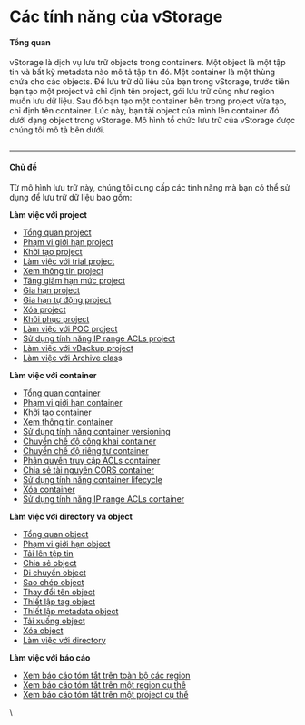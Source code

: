 # Các tính năng của vStorage

#### Tổng quan <a href="#cactinhnangcuavstorage-tongquan" id="cactinhnangcuavstorage-tongquan"></a>

vStorage là dịch vụ lưu trữ objects trong containers. Một object là một tập tin và bất kỳ metadata nào mô tả tập tin đó. Một container là một thùng chứa cho các objects. Để lưu trữ dữ liệu của bạn trong vStorage, trước tiên bạn tạo một project và chỉ định tên project, gói lưu trữ cũng như region muốn lưu dữ liệu. Sau đó bạn tạo một container bên trong project vừa tạo, chỉ định tên container. Lúc này, bạn tải object của mình lên container đó dưới dạng object trong vStorage. Mô hình tổ chức lưu trữ của vStorage được chúng tôi mô tả bên dưới.

<figure><img src="https://docs.vngcloud.vn/download/attachments/49648407/image2022-12-30_9-45-20.png?version=1&#x26;modificationDate=1672368322000&#x26;api=v2" alt=""><figcaption></figcaption></figure>

***

#### Chủ đề <a href="#cactinhnangcuavstorage-chude" id="cactinhnangcuavstorage-chude"></a>

Từ mô hình lưu trữ này, chúng tôi cung cấp các tính năng mà bạn có thể sử dụng để lưu trữ dữ liệu bao gồm:

**Làm việc với project**

* [Tổng quan project](https://docs.vngcloud.vn/pages/viewpage.action?pageId=49648646\&src=contextnavpagetreemode)
* [Phạm vi giới hạn project](https://docs.vngcloud.vn/pages/viewpage.action?pageId=49648648\&src=contextnavpagetreemode)
* [Khởi tạo project](https://docs.vngcloud.vn/pages/viewpage.action?pageId=49648428\&src=contextnavpagetreemode)
* [Làm việc với trial project](https://docs.vngcloud.vn/pages/viewpage.action?pageId=49649749\&src=contextnavpagetreemode)
* [Xem thông tin project](https://docs.vngcloud.vn/pages/viewpage.action?pageId=49648432\&src=contextnavpagetreemode)
* [Tăng giảm hạn mức project](https://docs.vngcloud.vn/pages/viewpage.action?pageId=49648497\&src=contextnavpagetreemode)
* [Gia hạn project](https://docs.vngcloud.vn/pages/viewpage.action?pageId=49648499\&src=contextnavpagetreemode)
* [Gia hạn tự động project](https://docs.vngcloud.vn/pages/viewpage.action?pageId=49649654\&src=contextnavpagetreemode)
* [Xóa project](https://docs.vngcloud.vn/pages/viewpage.action?pageId=49648494\&src=contextnavpagetreemode)
* [Khôi phục project](https://docs.vngcloud.vn/pages/viewpage.action?pageId=49648502\&src=contextnavpagetreemode)
* [Làm việc với POC project](https://docs.vngcloud.vn/pages/viewpage.action?pageId=49649751\&src=contextnavpagetreemode)
* [Sử dụng tính năng IP range ACLs project](https://docs.vngcloud.vn/pages/viewpage.action?pageId=59802027\&src=contextnavpagetreemode)
* [Làm việc với vBackup project](https://docs.vngcloud.vn/pages/viewpage.action?pageId=59802113\&src=contextnavpagetreemode)
* [Làm việc với Archive clas](https://docs.vngcloud.vn/pages/viewpage.action?pageId=59803037\&src=contextnavpagetreemode)s

**Làm việc với container**

* [Tổng quan container](https://docs.vngcloud.vn/pages/viewpage.action?pageId=49648674)
* [Phạm vi giới hạn container](https://docs.vngcloud.vn/pages/viewpage.action?pageId=49648678\&src=contextnavpagetreemode)
* [Khởi tạo container](https://docs.vngcloud.vn/pages/viewpage.action?pageId=49648505\&src=contextnavpagetreemode)
* [Xem thông tin container](https://docs.vngcloud.vn/pages/viewpage.action?pageId=49648507\&src=contextnavpagetreemode)
* [Sử dụng tính năng container versioning](https://docs.vngcloud.vn/pages/viewpage.action?pageId=49648511\&src=contextnavpagetreemode)
* [Chuyển chế độ công khai container](https://docs.vngcloud.vn/pages/viewpage.action?pageId=49648685\&src=contextnavpagetreemode)
* [Chuyển chế độ riêng tư container](https://docs.vngcloud.vn/pages/viewpage.action?pageId=49648509\&src=contextnavpagetreemode)
* [Phân quyền truy cập ACLs container](https://docs.vngcloud.vn/pages/viewpage.action?pageId=49648513\&src=contextnavpagetreemode)
* [Chia sẻ tài nguyên CORS container](https://docs.vngcloud.vn/pages/viewpage.action?pageId=49648515\&src=contextnavpagetreemode)
* [Sử dụng tính năng container lifecycle](https://docs.vngcloud.vn/pages/viewpage.action?pageId=49648517\&src=contextnavpagetreemode)
* [Xóa container](https://docs.vngcloud.vn/pages/viewpage.action?pageId=49648522\&src=contextnavpagetreemode)
* [Sử dụng tính năng IP range ACLs container](https://docs.vngcloud.vn/pages/viewpage.action?pageId=59802032\&src=contextnavpagetreemode)

**Làm việc với directory và object**

* [Tổng quan object](https://docs.vngcloud.vn/pages/viewpage.action?pageId=49648696\&src=contextnavpagetreemode)
* [Phạm vi giới hạn object](https://docs.vngcloud.vn/pages/viewpage.action?pageId=49648698\&src=contextnavpagetreemode)
* [Tải lên tệp tin](https://docs.vngcloud.vn/pages/viewpage.action?pageId=49648524\&src=contextnavpagetreemode)
* [Chia sẻ object](https://docs.vngcloud.vn/pages/viewpage.action?pageId=49648532\&src=contextnavpagetreemode)
* [Di chuyển object](https://docs.vngcloud.vn/pages/viewpage.action?pageId=49648528\&src=contextnavpagetreemode)
* [Sao chép object](https://docs.vngcloud.vn/pages/viewpage.action?pageId=49648526\&src=contextnavpagetreemode)
* [Thay đổi tên object](https://docs.vngcloud.vn/pages/viewpage.action?pageId=49648530\&src=contextnavpagetreemode)
* [Thiết lập tag object](https://docs.vngcloud.vn/pages/viewpage.action?pageId=49648536\&src=contextnavpagetreemode)
* [Thiết lập metadata object](https://docs.vngcloud.vn/pages/viewpage.action?pageId=49648701\&src=contextnavpagetreemode)
* [Tải xuống object](https://docs.vngcloud.vn/pages/viewpage.action?pageId=49648540\&src=contextnavpagetreemode)
* [Xóa object](https://docs.vngcloud.vn/pages/viewpage.action?pageId=49648534\&src=contextnavpagetreemode)
* [Làm việc với directory](https://docs.vngcloud.vn/pages/viewpage.action?pageId=49648478\&src=contextnavpagetreemode)

**Làm việc với báo cáo**

* [Xem báo cáo tóm tắt trên toàn bộ các region](https://docs.vngcloud.vn/pages/viewpage.action?pageId=49648621)
* [Xem báo cáo tóm tắt trên một region cụ thể](https://docs.vngcloud.vn/pages/viewpage.action?pageId=49648617)
* [Xem báo cáo tóm tắt trên một project cụ thể](https://docs.vngcloud.vn/pages/viewpage.action?pageId=49648619)

\
